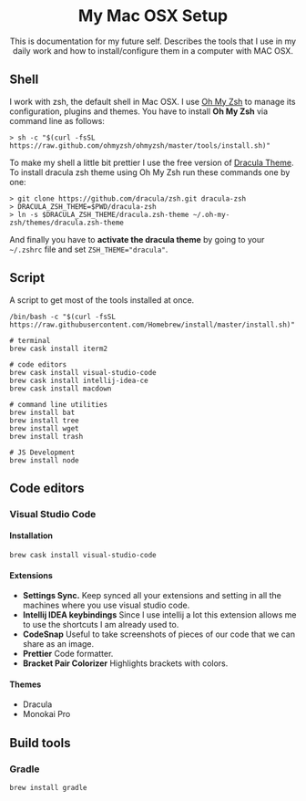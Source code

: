 <h1 align="center">My Mac OSX Setup</h1>
<p align="center">This is documentation for my future self. Describes the tools that I use in my daily work and how to install/configure them in a computer with MAC OSX.</p>

##  Shell
I work with zsh, the default shell in Mac OSX. I use  [Oh My Zsh](https://ohmyz.sh/) to manage its configuration, plugins and themes. You have to install **Oh My Zsh** via command line as follows:

```
> sh -c "$(curl -fsSL https://raw.github.com/ohmyzsh/ohmyzsh/master/tools/install.sh)"
```

To make my shell a little bit prettier I use the free version of [Dracula Theme](https://draculatheme.com/zsh). To install dracula zsh theme using Oh My Zsh run these commands one by one:

```
> git clone https://github.com/dracula/zsh.git dracula-zsh
> DRACULA_ZSH_THEME=$PWD/dracula-zsh
> ln -s $DRACULA_ZSH_THEME/dracula.zsh-theme ~/.oh-my-zsh/themes/dracula.zsh-theme
```

And finally you have to **activate the dracula theme** by going to your `~/.zshrc` file and set `ZSH_THEME="dracula"`.

## Script
A script to get most of the tools installed at once.

```
/bin/bash -c "$(curl -fsSL https://raw.githubusercontent.com/Homebrew/install/master/install.sh)"

# terminal
brew cask install iterm2

# code editors
brew cask install visual-studio-code
brew cask install intellij-idea-ce
brew cask install macdown

# command line utilities
brew install bat
brew install tree
brew install wget
brew install trash

# JS Development
brew install node
```

## Code editors
### Visual Studio Code

#### Installation
```
brew cask install visual-studio-code
```

#### Extensions
* **Settings Sync.** Keep synced all your extensions and setting in all the machines where you use visual studio code.
* **Intellij IDEA keybindings** Since I use intellij a lot this extension allows me to use the shortcuts I am already used to.
* **CodeSnap** Useful to take screenshots of pieces of our code that we can share as an image.
* **Prettier** Code formatter.
* **Bracket Pair Colorizer** Highlights brackets with colors.

#### Themes
* Dracula
* Monokai Pro 


## Build tools
### Gradle

```
brew install gradle
```

